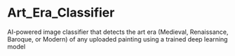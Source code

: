 # Art_Era_Classifier
AI-powered image classifier that detects the art era (Medieval, Renaissance, Baroque, or Modern) of any uploaded painting using a trained deep learning model
